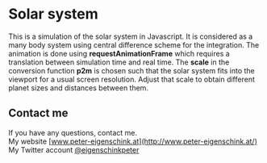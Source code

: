 # Solar system
This is a simulation of the solar system in Javascript. It is considered as a many body system using central difference scheme for the integration. The animation is done using **requestAnimationFrame** which requires a translation between simulation time and real time. The **scale** in the conversion function **p2m** is chosen such that the solar system fits into the viewport for a usual screen resolution. Adjust that scale to obtain different planet sizes and distances between them.

## Contact me
If you have any questions, contact me.<br/>
My website [www.peter-eigenschink.at](http://www.peter-eigenschink.at/)<br/>
My Twitter account [@eigenschinkpeter](https://twitter.com/eigenschinkpete)
